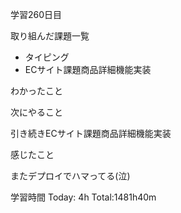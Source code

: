 学習260日目

取り組んだ課題一覧

- タイピング
- ECサイト課題商品詳細機能実装

わかったこと

次にやること

引き続きECサイト課題商品詳細機能実装

感じたこと

またデプロイでハマってる(泣)

学習時間 Today: 4h Total:1481h40m
